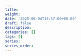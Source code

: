 ```yaml
---
title: 
weight:
date: '2025-06-04T14:57:00+08:00'
draft: false
description:  
categories: []
tags: []
series:  
series_order: 
---
```

